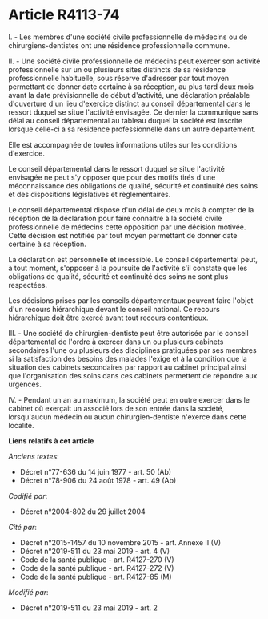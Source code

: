 # Article R4113-74

I. - Les membres d'une société civile professionnelle de médecins ou de chirurgiens-dentistes ont une résidence
professionnelle commune.

II. - Une société civile professionnelle de médecins peut exercer son activité professionnelle sur un ou plusieurs sites
distincts de sa résidence professionnelle habituelle, sous réserve d'adresser par tout moyen permettant de donner date
certaine à sa réception, au plus tard deux mois avant la date prévisionnelle de début d'activité, une déclaration préalable
d'ouverture d'un lieu d'exercice distinct au conseil départemental dans le ressort duquel se situe l'activité envisagée. Ce
dernier la communique sans délai au conseil départemental au tableau duquel la société est inscrite lorsque celle-ci a sa
résidence professionnelle dans un autre département.

Elle est accompagnée de toutes informations utiles sur les conditions d'exercice.

Le conseil départemental dans le ressort duquel se situe l'activité envisagée ne peut s'y opposer que pour des motifs tirés
d'une méconnaissance des obligations de qualité, sécurité et continuité des soins et des dispositions législatives et
règlementaires.

Le conseil départemental dispose d'un délai de deux mois à compter de la réception de la déclaration pour faire connaitre à
la société civile professionnelle de médecins cette opposition par une décision motivée. Cette décision est notifiée par tout
moyen permettant de donner date certaine à sa réception.

La déclaration est personnelle et incessible. Le conseil départemental peut, à tout moment, s'opposer à la poursuite de
l'activité s'il constate que les obligations de qualité, sécurité et continuité des soins ne sont plus respectées.

Les décisions prises par les conseils départementaux peuvent faire l'objet d'un recours hiérarchique devant le conseil
national. Ce recours hiérarchique doit être exercé avant tout recours contentieux.

III. - Une société de chirurgien-dentiste peut être autorisée par le conseil départemental de l'ordre à exercer dans un ou
plusieurs cabinets secondaires l'une ou plusieurs des disciplines pratiquées par ses membres si la satisfaction des besoins
des malades l'exige et à la condition que la situation des cabinets secondaires par rapport au cabinet principal ainsi que
l'organisation des soins dans ces cabinets permettent de répondre aux urgences.

IV. - Pendant un an au maximum, la société peut en outre exercer dans le cabinet où exerçait un associé lors de son entrée
dans la société, lorsqu'aucun médecin ou aucun chirurgien-dentiste n'exerce dans cette localité.

**Liens relatifs à cet article**

_Anciens textes_:

  - Décret n°77-636 du 14 juin 1977 - art. 50 (Ab)
  - Décret n°78-906 du 24 août 1978 - art. 49 (Ab)

_Codifié par_:

  - Décret n°2004-802 du 29 juillet 2004

_Cité par_:

  - Décret n°2015-1457 du 10 novembre 2015 - art. Annexe II (V)
  - Décret n°2019-511 du 23 mai 2019 - art. 4 (V)
  - Code de la santé publique - art. R4127-270 (V)
  - Code de la santé publique - art. R4127-272 (V)
  - Code de la santé publique - art. R4127-85 (M)

_Modifié par_:

  - Décret n°2019-511 du 23 mai 2019 - art. 2
